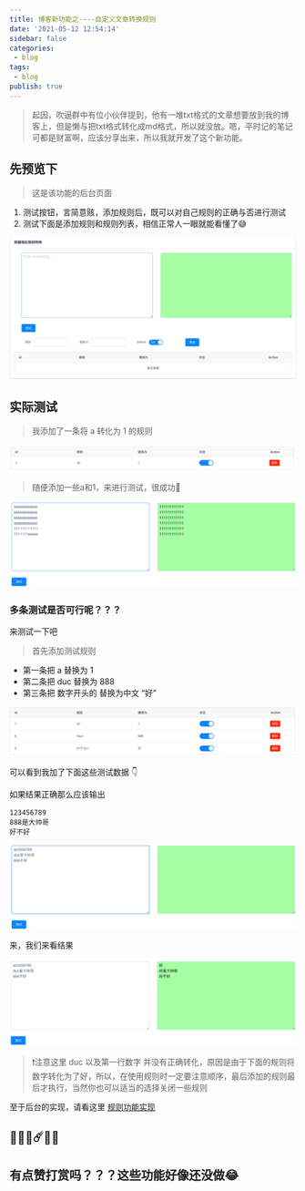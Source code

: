 ```yaml
---
title: 博客新功能之----自定义文章转换规则
date: '2021-05-12 12:54:14'
sidebar: false
categories:
 - blog
tags:
 - blog
publish: true
---
```





> 起因，吹逼群中有位小伙伴提到，他有一堆txt格式的文章想要放到我的博客上，但是懒与把txt格式转化成md格式，所以就没放。嗯，平时记的笔记可都是财富啊，应该分享出来，所以我就开发了这个新功能。

## 先预览下

> 这是该功能的后台页面

1. 测试按钮，言简意赅，添加规则后，既可以对自己规则的正确与否进行测试
2. 测试下面是添加规则和规则列表，相信正常人一眼就能看懂了😅

![2018_12_06_pXA7vJipjj.png](../images/2018_12_06_pXA7vJipjj.png)

## 实际测试

> 我添加了一条将 a 转化为 1 的规则

![2018_12_06_uatKL7hUsb.png](../images/2018_12_06_uatKL7hUsb.png)

> 随便添加一些a和1，来进行测试，很成功👏

![2018_12_06_7wAlk0nOgN.png](../images/2018_12_06_7wAlk0nOgN.png)

### 多条测试是否可行呢？？？

来测试一下吧

> 首先添加测试规则

- 第一条把 a 替换为 1
- 第二条把 duc 替换为 888
- 第三条把 数字开头的 替换为中文 “好”

![2018_12_06_yDSspJRjxW.png](../images/2018_12_06_yDSspJRjxW.png)

可以看到我加了下面这些测试数据 👇

如果结果正确那么应该输出

```
123456789
888是大帅哥
好不好
```

![2018_12_06_78cmBhYSuq.png](../images/2018_12_06_78cmBhYSuq.png)

来，我们来看结果

![2018_12_06_Arfdyp6JLR.png](../images/2018_12_06_Arfdyp6JLR.png)

> ❗️注意这里 duc 以及第一行数字 并没有正确转化，原因是由于下面的规则将数字转化为了好，所以，在使用规则时一定要注意顺序，最后添加的规则最后才执行，当然你也可以适当的选择关闭一些规则

至于后台的实现，请看这里 [规则功能实现](https://github.com/DuC-cnZj/blog/commit/65d366ea5074f529b9cf4fc564095eb7e7e0a96f)

## 🍺🍭🍖☄️🌈👏

## 有点赞打赏吗？？？这些功能好像还没做😂

